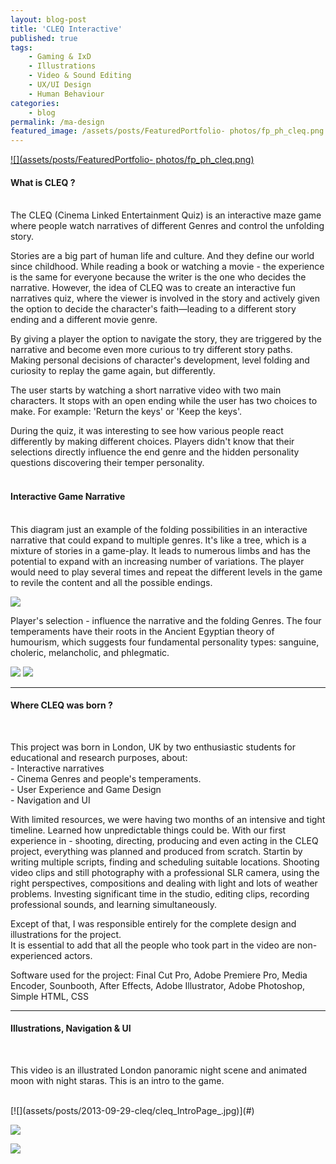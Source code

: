 ```yaml
---
layout: blog-post
title: 'CLEQ Interactive'
published: true
tags: 
    - Gaming & IxD
    - Illustrations
    - Video & Sound Editing
    - UX/UI Design
    - Human Behaviour
categories: 
    - blog
permalink: /ma-design
featured_image: /assets/posts/FeaturedPortfolio- photos/fp_ph_cleq.png
---
```

[![](assets/posts/FeaturedPortfolio- photos/fp_ph_cleq.png)](#)

#### What is CLEQ ?

<br>The CLEQ (Cinema Linked Entertainment Quiz) is an interactive maze game where people watch narratives of different Genres and control the unfolding story. 

Stories are a big part of human life and culture.  And they define our world since childhood. While reading a book or watching a movie - the experience is the same for everyone because the writer is the one who decides the narrative. 
However, the idea of CLEQ was to create an interactive fun narratives quiz, where the viewer is involved in the story and actively given the option to decide the character's faith—leading to a different story ending and a different movie genre.  

By giving a player the option to navigate the story, they are triggered by the narrative and become even more curious to try different story paths. Making personal decisions of character's development, level folding and curiosity to replay the game again, but differently.

The user starts by watching a short narrative video with two main characters. It stops with an open ending while the user has two choices to make. For example: 'Return the keys' or 'Keep the keys'.

During the quiz, it was interesting to see how various people react differently by making different choices. Players didn't know that their selections directly influence the end genre and the hidden personality questions discovering their temper personality. 
<br>
<br>

#### Interactive Game Narrative
<br>
This diagram just an example of the folding possibilities in an interactive narrative that could expand to multiple genres. It's like a tree, which is a mixture of stories in a game-play. It leads to numerous limbs and has the potential to expand with an increasing number of variations. 
The player would need to play several times and repeat the different levels in the game to revile the content and all the possible endings.

[![](assets/posts/2013-09-29-cleq/Cleq--Dashbord.png)](#)

Player's selection - influence the narrative and the folding Genres. 
The four temperaments have their roots in the  Ancient Egyptian theory of humourism, which suggests four fundamental personality types: sanguine, choleric, melancholic, and phlegmatic. 
<br>

[![](assets/posts/2013-09-29-cleq/CleqPresent-4personalities.jpg)](#)
[![](assets/posts/2013-09-29-cleq/CleqPresent-4script.jpg)](#)
<br>

************
#### Where CLEQ was born ? 
<br>

This project was born in London, UK by two enthusiastic students for educational and research purposes, about:
<br>    - Interactive narratives
<br>    - Cinema Genres and people's temperaments.
<br>    - User Experience and Game Design 
<br>    - Navigation and UI  

With limited resources, we were having two months of an intensive and tight timeline. Learned how unpredictable things could be.  With our first experience in -  shooting, directing, producing and even acting in the CLEQ project, everything was planned and produced from scratch. Startin by writing multiple scripts, finding and scheduling suitable locations. 
Shooting video clips and still photography with a professional SLR camera, using the right perspectives, compositions and dealing with light and lots of weather problems. Investing significant time in the studio, editing clips, recording professional sounds, and learning simultaneously. 

Except of that, I was responsible entirely for the complete design and illustrations for the project.  
It is essential to add that all the people who took part in the video are non-experienced actors. 

Software used for the project: 
Final Cut Pro, Adobe Premiere Pro, Media Encoder, Sounbooth, After Effects, Adobe Illustrator, Adobe Photoshop, Simple HTML, CSS

************

#### Illustrations, Navigation & UI

<br> 

This video is an illustrated London panoramic night scene and animated moon with night staras. This is an intro to the game. 



<br>
[![](assets/posts/2013-09-29-cleq/cleq_IntroPage_.jpg)](#)
<br>

[![](assets/posts/2013-09-29-cleq/cleq_web_intro.png)](#)
<br>

[![](assets/posts/2013-09-29-cleq/cleq_webhome.png)](#)





